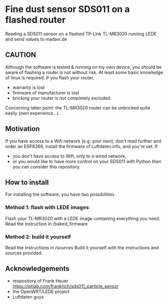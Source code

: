 # Fine dust sensor SDS011 on a flashed router
Reading a SDS011 sensor on a flashed TP-Link TL-MR3020 running LEDE and send values to madavi.de

## CAUTION
Although the software is tested & running on my own device, you should be aware of flashing a router is not without risk.
At least some basic knowledge of linux is required.
If you flash your router,
- warranty is lost
- firmware of manufacturer is lost
- bricking your router is not completely excluded.

Concerning latter point: the TL-MR3020 router can be unbricked quite easily (own experience...).

## Motivation
If you have access to a Wifi network (e.g. your own), don't read further and order an ESP8266, install the firmware of Luftdaten.info, and you're set.
If
- you don't have access to Wifi, only to a wired network,
- or you would like to have more control on your SDS011 with Python
then you can consider this repository.

## How to install
For installing the software, you have two possibilities
### Method 1: flash with LEDE images
Flash your TL-MR3020 with a LEDE image containing everything you need.
Read the instruction in /baked_firmware
### Method 2: build it yourself
Read the instructions in /sources
Build it yourself with the instructions and sources provided.

## Acknowledgements
- respository of Frank Heuer https://gitlab.com/frankrich/sds011_particle_sensor
- the OpenWRT/LEDE project
- Luftdaten guys
